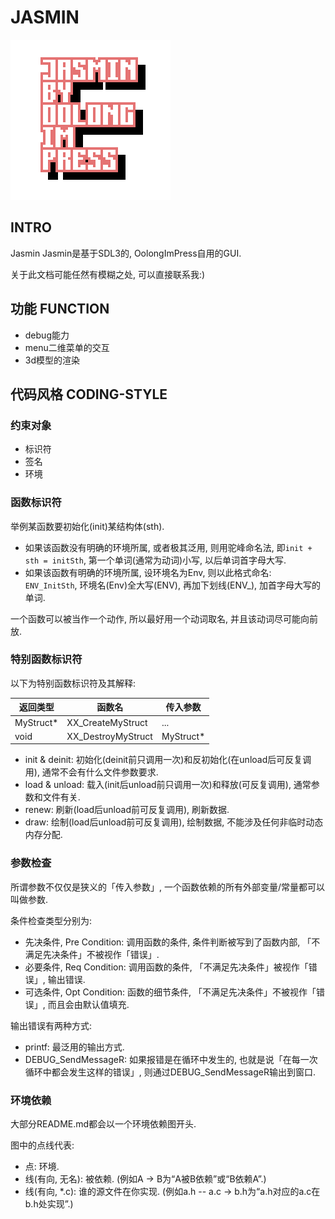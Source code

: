 # JASMIN
![](./docs/icon/icon_256.png)
## INTRO
Jasmin
Jasmin是基于SDL3的, OolongImPress自用的GUI.

关于此文档可能任然有模糊之处, 可以直接联系我:)

## 功能 FUNCTION

* debug能力
* menu二维菜单的交互
* 3d模型的渲染

## 代码风格 CODING-STYLE

### 约束对象

* 标识符
* 签名
* 环境

### 函数标识符

举例某函数要初始化(init)某结构体(sth).

* 如果该函数没有明确的环境所属, 或者极其泛用, 则用驼峰命名法, 即`init + sth = initSth`, 第一个单词(通常为动词)小写, 以后单词首字母大写.
* 如果该函数有明确的环境所属, 设环境名为Env, 则以此格式命名: `ENV_InitSth`, 环境名(Env)全大写(ENV), 再加下划线(ENV_), 加首字母大写的单词.

一个函数可以被当作一个动作, 所以最好用一个动词取名, 并且该动词尽可能向前放.

### 特别函数标识符

以下为特别函数标识符及其解释:


| 返回类型  | 函数名             | 传入参数       |
| --------- | ------------------ | -------------- |
| MyStruct* | XX_CreateMyStruct  | ...            |
| void      | XX_DestroyMyStruct | MyStruct*      |


* init & deinit: 初始化(deinit前只调用一次)和反初始化(在unload后可反复调用), 通常不会有什么文件参数要求.
* load & unload: 载入(init后unload前只调用一次)和释放(可反复调用), 通常参数和文件有关.
* renew: 刷新(load后unload前可反复调用), 刷新数据.
* draw: 绘制(load后unload前可反复调用), 绘制数据, 不能涉及任何非临时动态内存分配.

### 参数检查

所谓参数不仅仅是狭义的「传入参数」, 一个函数依赖的所有外部变量/常量都可以叫做参数.

条件检查类型分别为:

* 先决条件, Pre Condition: 调用函数的条件, 条件判断被写到了函数内部, 「不满足先决条件」不被视作「错误」.
* 必要条件, Req Condition: 调用函数的条件, 「不满足先决条件」被视作「错误」, 输出错误.
* 可选条件, Opt Condition: 函数的细节条件, 「不满足先决条件」不被视作「错误」, 而且会由默认值填充.

输出错误有两种方式:

* printf: 最泛用的输出方式.
* DEBUG_SendMessageR: 如果报错是在循环中发生的, 也就是说「在每一次循环中都会发生这样的错误」, 则通过DEBUG_SendMessageR输出到窗口.

### 环境依赖

大部分README.md都会以一个环境依赖图开头.

图中的点线代表:

* 点: 环境.
* 线(有向, 无名): 被依赖. (例如A -> B为“A被B依赖”或“B依赖A”.)
* 线(有向, *.c): 谁的源文件在你实现. (例如a.h -- a.c -> b.h为“a.h对应的a.c在b.h处实现”.)
